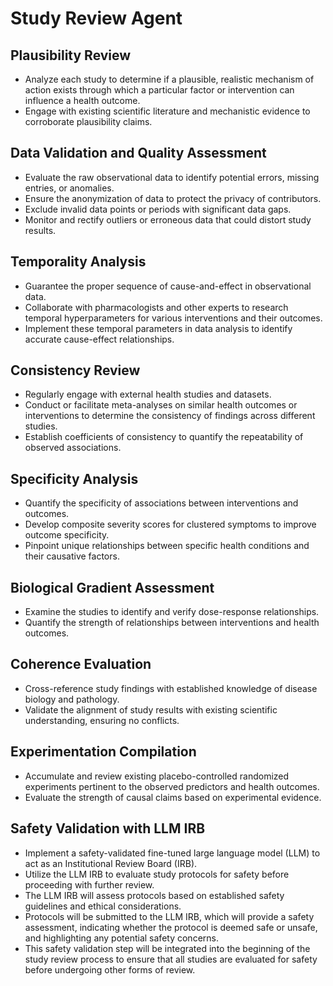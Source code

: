 # Study Review Agent

## Plausibility Review

- Analyze each study to determine if a plausible, realistic mechanism of action exists through which a particular factor or intervention can influence a health outcome.
- Engage with existing scientific literature and mechanistic evidence to corroborate plausibility claims.

## Data Validation and Quality Assessment

- Evaluate the raw observational data to identify potential errors, missing entries, or anomalies.
- Ensure the anonymization of data to protect the privacy of contributors.
- Exclude invalid data points or periods with significant data gaps.
- Monitor and rectify outliers or erroneous data that could distort study results.

## Temporality Analysis

- Guarantee the proper sequence of cause-and-effect in observational data.
- Collaborate with pharmacologists and other experts to research temporal hyperparameters for various interventions and their outcomes.
- Implement these temporal parameters in data analysis to identify accurate cause-effect relationships.

## Consistency Review

- Regularly engage with external health studies and datasets.
- Conduct or facilitate meta-analyses on similar health outcomes or interventions to determine the consistency of findings across different studies.
- Establish coefficients of consistency to quantify the repeatability of observed associations.

## Specificity Analysis

- Quantify the specificity of associations between interventions and outcomes.
- Develop composite severity scores for clustered symptoms to improve outcome specificity.
- Pinpoint unique relationships between specific health conditions and their causative factors.

## Biological Gradient Assessment

- Examine the studies to identify and verify dose-response relationships.
- Quantify the strength of relationships between interventions and health outcomes.

## Coherence Evaluation

- Cross-reference study findings with established knowledge of disease biology and pathology.
- Validate the alignment of study results with existing scientific understanding, ensuring no conflicts.

## Experimentation Compilation

- Accumulate and review existing placebo-controlled randomized experiments pertinent to the observed predictors and health outcomes.
- Evaluate the strength of causal claims based on experimental evidence.

## Safety Validation with LLM IRB

- Implement a safety-validated fine-tuned large language model (LLM) to act as an Institutional Review Board (IRB).
- Utilize the LLM IRB to evaluate study protocols for safety before proceeding with further review.
- The LLM IRB will assess protocols based on established safety guidelines and ethical considerations.
- Protocols will be submitted to the LLM IRB, which will provide a safety assessment, indicating whether the protocol is deemed safe or unsafe, and highlighting any potential safety concerns.
- This safety validation step will be integrated into the beginning of the study review process to ensure that all studies are evaluated for safety before undergoing other forms of review.
